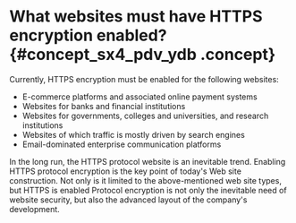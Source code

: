 # What websites must have HTTPS encryption enabled? {#concept_sx4_pdv_ydb .concept}

Currently, HTTPS encryption must be enabled for the following websites:

-   E-commerce platforms and associated online payment systems
-   Websites for banks and financial institutions
-   Websites for governments, colleges and universities, and research institutions
-   Websites of which traffic is mostly driven by search engines
-   Email-dominated enterprise communication platforms

In the long run, the HTTPS protocol website is an inevitable trend. Enabling HTTPS protocol encryption is the key point of today's Web site construction. Not only is it limited to the above-mentioned web site types, but HTTPS is enabled Protocol encryption is not only the inevitable need of website security, but also the advanced layout of the company's development.


